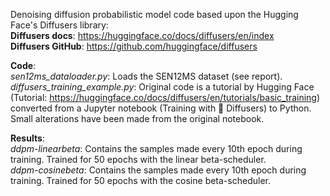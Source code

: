 Denoising diffusion probabilistic model code based upon the Hugging Face's Diffusers library:\
**Diffusers docs**: https://huggingface.co/docs/diffusers/en/index \
**Diffusers GitHub**: https://github.com/huggingface/diffusers

**Code**:\
*sen12ms_dataloader.py*: Loads the SEN12MS dataset (see report).\
*diffusers_training_example.py*: Original code is a tutorial by Hugging Face (Tutorial: https://huggingface.co/docs/diffusers/en/tutorials/basic_training) converted from a Jupyter notebook (Training with 🧨 Diffusers) to Python. Small alterations have been made from the original notebook.

**Results**:\
*ddpm-linearbeta*: Contains the samples made every 10th epoch during training. Trained for 50 epochs with the linear beta-scheduler.\
*ddpm-cosinebeta*: Contains the samples made every 10th epoch during training. Trained for 50 epochs with the cosine beta-scheduler.
